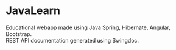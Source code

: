 # JavaLearn
Educational webapp made using Java Spring, Hibernate, Angular, Bootstrap.  
REST API documentation generated using Swingdoc.
